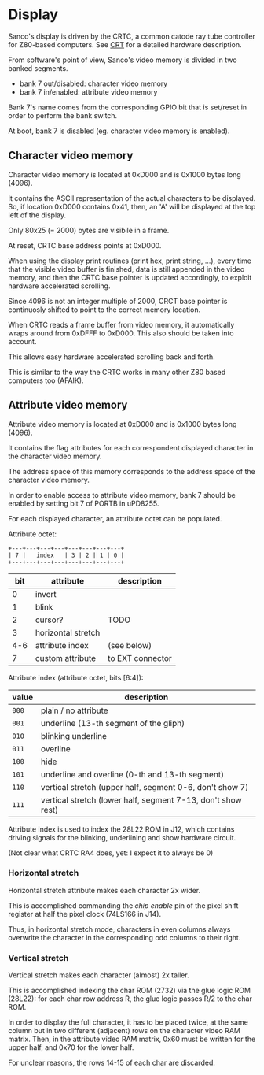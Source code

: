 # Display

Sanco's display is driven by the CRTC, a common catode ray tube controller for Z80-based computers.
See [CRT](crt.md) for a detailed hardware description.

From software's point of view, Sanco's video memory is divided in two banked segments.

- bank 7 out/disabled: character video memory
- bank 7 in/enabled: attribute video memory

Bank 7's name comes from the corresponding GPIO bit that is set/reset in order to perform the bank switch.

At boot, bank 7 is disabled (eg. character video memory is enabled).

## Character video memory

Character video memory is located at 0xD000 and is 0x1000 bytes long (4096).

It contains the ASCII representation of the actual characters to be displayed.
So, if location 0xD000 contains 0x41, then, an 'A' will be displayed at the top left of the display.

Only 80x25 (= 2000) bytes are visibile in a frame.

At reset, CRTC base address points at 0xD000.

When using the display print routines (print hex, print string, ...), every time that the visible video buffer is finished, data is still appended in the video memory, and then the CRTC base pointer is updated accordingly, to exploit hardware accelerated scrolling.

Since 4096 is not an integer multiple of 2000, CRCT base pointer is continuosly shifted to point to the correct memory location.

When CRTC reads a frame buffer from video memory, it automatically wraps around from 0xDFFF to 0xD000. This also should be taken into account.

This allows easy hardware accelerated scrolling back and forth.

This is similar to the way the CRTC works in many other Z80 based computers too (AFAIK).

## Attribute video memory

Attribute video memory is located at 0xD000 and is 0x1000 bytes long (4096).

It contains the flag attributes for each correspondent displayed character in the character video memory.

The address space of this memory corresponds to the address space of the character video memory.

In order to enable access to attribute video memory, bank 7 should be enabled by setting bit 7 of PORTB in uPD8255.

For each displayed character, an attribute octet can be populated.

Attribute octet:
```
+---+---+---+---+---+---+---+---+
| 7 |   index   | 3 | 2 | 1 | 0 |
+---+---+---+---+---+---+---+---+
```

| bit | attribute          | description      |
| --- | ------------------ | ---------------- |
| 0   | invert             |                  |
| 1   | blink              |                  |
| 2   | cursor?            | TODO             |
| 3   | horizontal stretch |                  |
| 4-6 | attribute index    | (see below)      |
| 7   | custom attribute   | to EXT connector |

Attribute index (attribute octet, bits [6:4]):

| value | description                                                  |
| ----- | ------------------------------------------------------------ |
| `000` | plain / no attribute                                         |
| `001` | underline (13-th segment of the gliph)                       |
| `010` | blinking underline                                           |
| `011` | overline                                                     |
| `100` | hide                                                         |
| `101` | underline and overline (0-th and 13-th segment)              |
| `110` | vertical stretch (upper half, segment 0-6, don't show 7)     |
| `111` | vertical stretch (lower half, segment 7-13, don't show rest) |

Attribute index is used to index the 28L22 ROM in J12, which contains driving signals for the blinking, underlining and show hardware circuit.

(Not clear what CRTC RA4 does, yet: I expect it to always be 0)

### Horizontal stretch
Horizontal stretch attribute makes each character 2x wider.

This is accomplished commanding the _chip enable_ pin of the pixel shift register at half the pixel clock (74LS166 in J14).

Thus, in horizontal stretch mode, characters in even columns always overwrite the character in the corresponding odd columns to their right.

### Vertical stretch
Vertical stretch makes each character (almost) 2x taller.

This is accomplished indexing the char ROM (2732) via the glue logic ROM (28L22): for each char row address R, the glue logic passes R/2 to the char ROM.

In order to display the full character, it has to be placed twice, at the same column but in two different (adjacent) rows on the character video RAM matrix.
Then, in the attribute video RAM matrix, 0x60 must be written for the upper half, and 0x70 for the lower half.

For unclear reasons, the rows 14-15 of each char are discarded.
